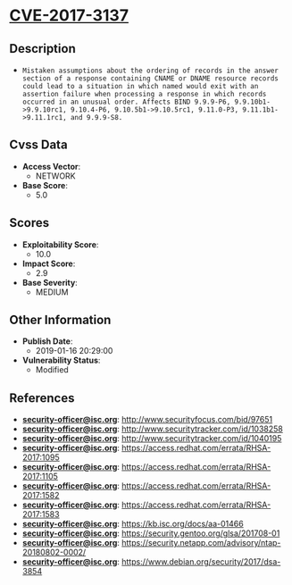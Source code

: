 
# [CVE-2017-3137](http://www.securityfocus.com/bid/97651)

## Description

- `Mistaken assumptions about the ordering of records in the answer section of a response containing CNAME or DNAME resource records could lead to a situation in which named would exit with an assertion failure when processing a response in which records occurred in an unusual order. Affects BIND 9.9.9-P6, 9.9.10b1->9.9.10rc1, 9.10.4-P6, 9.10.5b1->9.10.5rc1, 9.11.0-P3, 9.11.1b1->9.11.1rc1, and 9.9.9-S8.`

## Cvss Data

- **Access Vector**:
  - NETWORK
- **Base Score**:
  - 5.0

## Scores

- **Exploitability Score**:
  - 10.0
- **Impact Score**:
  - 2.9
- **Base Severity**:
  - MEDIUM

## Other Information

- **Publish Date**:
  - 2019-01-16 20:29:00
- **Vulnerability Status**:
  - Modified

## References

- **security-officer@isc.org**: http://www.securityfocus.com/bid/97651
- **security-officer@isc.org**: http://www.securitytracker.com/id/1038258
- **security-officer@isc.org**: http://www.securitytracker.com/id/1040195
- **security-officer@isc.org**: https://access.redhat.com/errata/RHSA-2017:1095
- **security-officer@isc.org**: https://access.redhat.com/errata/RHSA-2017:1105
- **security-officer@isc.org**: https://access.redhat.com/errata/RHSA-2017:1582
- **security-officer@isc.org**: https://access.redhat.com/errata/RHSA-2017:1583
- **security-officer@isc.org**: https://kb.isc.org/docs/aa-01466
- **security-officer@isc.org**: https://security.gentoo.org/glsa/201708-01
- **security-officer@isc.org**: https://security.netapp.com/advisory/ntap-20180802-0002/
- **security-officer@isc.org**: https://www.debian.org/security/2017/dsa-3854
